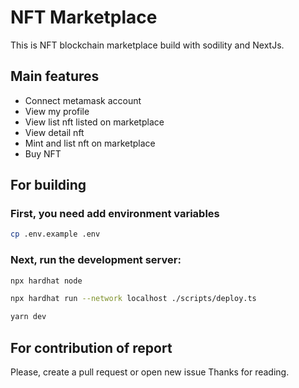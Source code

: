 # NFT Marketplace

This is NFT blockchain marketplace build with sodility and NextJs.
## Main features

- Connect metamask account
- View my profile
- View list nft listed on marketplace
- View detail nft
- Mint and list nft on marketplace
- Buy NFT

## For building

### First, you need add environment variables

```bash
cp .env.example .env
```

### Next, run the development server:

```bash
npx hardhat node
```


```bash
npx hardhat run --network localhost ./scripts/deploy.ts
```

```bash
yarn dev
```

## For contribution of report
Please, create a pull request or open new issue
Thanks for reading.

